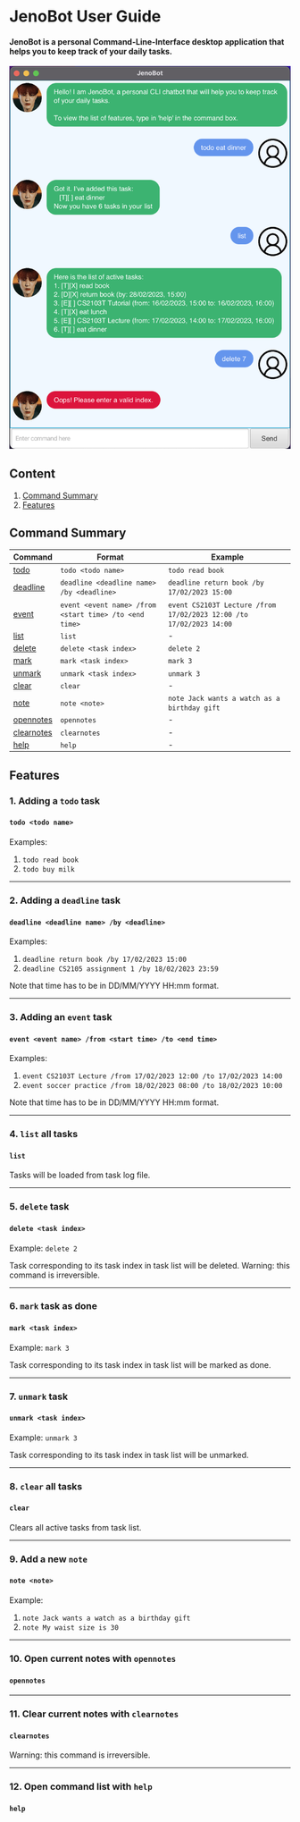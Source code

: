 # JenoBot User Guide

#### JenoBot is a personal Command-Line-Interface desktop application that helps you to keep track of your daily tasks.

![](Ui.png)

## Content
1. [Command Summary](https://github.com/afiqzu/ip/edit/master/docs/README.md#command-summary)
2. [Features](https://github.com/afiqzu/ip/edit/master/docs/README.md#features)

## Command Summary
| Command | Format                    | Example           |
|---------|---------------------------|-------------------|
| [todo](https://github.com/afiqzu/ip/edit/master/docs/README.md#1-adding-a-todo-task)    | `todo <todo name>`        | `todo read book`  |
| [deadline](https://github.com/afiqzu/ip/edit/master/docs/README.md#2-adding-a-deadline-task)| `deadline <deadline name> /by <deadline> ` | `deadline return book /by 17/02/2023 15:00`|
| [event](https://github.com/afiqzu/ip/edit/master/docs/README.md#3-adding-an-event-task)   | `event <event name> /from <start time> /to <end time>` | `event CS2103T Lecture /from 17/02/2023 12:00 /to 17/02/2023 14:00`|
| [list](https://github.com/afiqzu/ip/edit/master/docs/README.md#4-list-all-tasks)    | `list` | - |
| [delete](https://github.com/afiqzu/ip/edit/master/docs/README.md#5-delete-task) | `delete <task index>` | `delete 2` |
| [mark](https://github.com/afiqzu/ip/edit/master/docs/README.md#6-mark-task-as-done) | `mark <task index>` | `mark 3`|
| [unmark](https://github.com/afiqzu/ip/edit/master/docs/README.md#7-unmark-task) | `unmark <task index>` | `unmark 3`|
| [clear](https://github.com/afiqzu/ip/edit/master/docs/README.md#8-clear-all-tasks) | `clear` | - |
| [note](https://github.com/afiqzu/ip/edit/master/docs/README.md#9-add-a-new-note) | `note <note>` | `note Jack wants a watch as a birthday gift`|
| [opennotes](https://github.com/afiqzu/ip/edit/master/docs/README.md#10-open-current-notes-with-opennotes) | `opennotes`| - |
| [clearnotes](https://github.com/afiqzu/ip/edit/master/docs/README.md#10-open-current-notes-with-opennotes) | `clearnotes` | - |
| [help](https://github.com/afiqzu/ip/edit/master/docs/README.md#12-open-command-list-with-help) | `help` | - |


## Features

### 1. Adding a `todo` task
#### `todo <todo name>`
Examples:
1. `todo read book`
2. `todo buy milk`

-------------------
### 2. Adding a `deadline` task
#### `deadline <deadline name> /by <deadline>`
Examples:
1. `deadline return book /by 17/02/2023 15:00`
2. `deadline CS2105 assignment 1 /by 18/02/2023 23:59`

Note that time has to be in DD/MM/YYYY HH:mm format.

-------------------
### 3. Adding an `event` task
#### `event <event name> /from <start time> /to <end time>`
Examples:
1. `event CS2103T Lecture /from 17/02/2023 12:00 /to 17/02/2023 14:00`
2. `event soccer practice /from 18/02/2023 08:00 /to 18/02/2023 10:00`

Note that time has to be in DD/MM/YYYY HH:mm format.

-------------------
### 4. `list` all tasks
#### `list`
Tasks will be loaded from task log file.

-------------------
### 5. `delete` task
#### `delete <task index>`
Example:
`delete 2`

Task corresponding to its task index in task list will be deleted.
Warning: this command is irreversible.

-------------------
### 6. `mark` task as done
#### `mark <task index>`
Example:
`mark 3`

Task corresponding to its task index in task list will be marked as done.

-------------------
### 7. `unmark` task
#### `unmark <task index>`
Example:
`unmark 3`

Task corresponding to its task index in task list will be unmarked.

-------------------
### 8. `clear` all tasks
#### `clear`

Clears all active tasks from task list.

-------------------
### 9. Add a new `note`
#### `note <note>`
Example:
1. `note Jack wants a watch as a birthday gift`
2. `note My waist size is 30`

-------------------
### 10. Open current notes with `opennotes`
#### `opennotes`

-------------------
### 11. Clear current notes with `clearnotes`
#### `clearnotes`

Warning: this command is irreversible.

-------------------
### 12. Open command list with `help`
#### `help`


